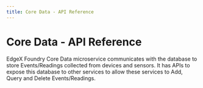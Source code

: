 ```yaml
---
title: Core Data - API Reference
---
```


# Core Data - API Reference

EdgeX Foundry Core Data microservice communicates with the database to store Events/Readings collected from devices and sensors.
It has APIs to expose this database to other services to allow these services to Add, Query and Delete Events/Readings.

<swagger-ui src="https://raw.githubusercontent.com/edgexfoundry/edgex-go/{{edgexversion}}/openapi/{{api_version}}/core-data.yaml"/>
